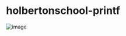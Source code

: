 # holbertonschool-printf
![image](https://github.com/azzaguesmi00/holbertonschool-printf/assets/148862332/6cdff79d-9165-459f-8490-2ec9e6886869)
